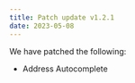 ```yaml
---
title: Patch update v1.2.1
date: 2023-05-08
---
```


We have patched the following:

- Address Autocomplete

